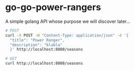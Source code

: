 # go-go-power-rangers
A simple golang API whose purpose we will discover later...

```bash
# POST
curl -X POST -H "Content-Type: application/json" -d '{
  "title": "Power Ranger",
  "description": "blabla"
  }' http://localhost:8080/seasons

# GET
curl http://localhost:8080/seasons
```